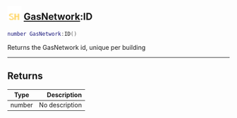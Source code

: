 ## <img src="../../.gitbook/assets/shared.png" width="32" height="32" /> [GasNetwork](../gasnetwork/README.md):ID

```lua
number GasNetwork:ID()
```

Returns the GasNetwork id, unique per building<br>

-----------------
## Returns

| Type   | Description |
| ------ | ----------: |
| number | No description |

